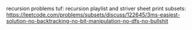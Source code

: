 recursion problems 
tuf: recursion playlist and striver sheet
print subsets: https://leetcode.com/problems/subsets/discuss/122645/3ms-easiest-solution-no-backtracking-no-bit-manipulation-no-dfs-no-bullshit
